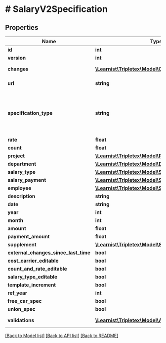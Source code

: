 # # SalaryV2Specification

## Properties

Name | Type | Description | Notes
------------ | ------------- | ------------- | -------------
**id** | **int** |  | [optional]
**version** | **int** |  | [optional]
**changes** | [**\Learnist\Tripletex\Model\Change[]**](Change.md) |  | [optional] [readonly]
**url** | **string** |  | [optional] [readonly]
**specification_type** | **string** | Type of specification; only TYPE_MANUAL are user create- and editable | [optional]
**rate** | **float** |  | [optional]
**count** | **float** |  | [optional]
**project** | [**\Learnist\Tripletex\Model\Project**](Project.md) |  | [optional]
**department** | [**\Learnist\Tripletex\Model\Department**](Department.md) |  | [optional]
**salary_type** | [**\Learnist\Tripletex\Model\SalaryV2Type**](SalaryV2Type.md) |  | [optional]
**salary_payment** | [**\Learnist\Tripletex\Model\SalaryV2Payment**](SalaryV2Payment.md) |  | [optional]
**employee** | [**\Learnist\Tripletex\Model\SalaryV2Employee**](SalaryV2Employee.md) |  | [optional]
**description** | **string** |  | [optional]
**date** | **string** | date | [optional]
**year** | **int** |  | [optional]
**month** | **int** |  | [optional]
**amount** | **float** |  | [optional]
**payment_amount** | **float** |  | [optional]
**supplement** | [**\Learnist\Tripletex\Model\SalaryV2Supplement**](SalaryV2Supplement.md) |  | [optional]
**external_changes_since_last_time** | **bool** |  | [optional]
**cost_carrier_editable** | **bool** |  | [optional]
**count_and_rate_editable** | **bool** |  | [optional]
**salary_type_editable** | **bool** |  | [optional]
**template_increment** | **bool** |  | [optional]
**ref_year** | **int** |  | [optional]
**free_car_spec** | **bool** |  | [optional]
**union_spec** | **bool** |  | [optional]
**validations** | [**\Learnist\Tripletex\Model\ApiValidationMessage[]**](ApiValidationMessage.md) |  | [optional] [readonly]

[[Back to Model list]](../../README.md#models) [[Back to API list]](../../README.md#endpoints) [[Back to README]](../../README.md)
